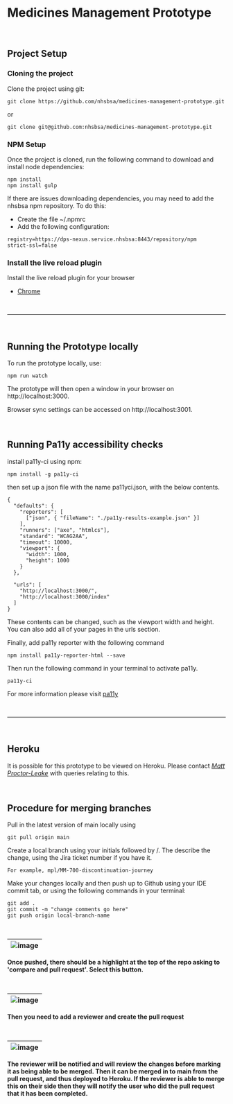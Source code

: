 # Medicines Management Prototype

&ensp;
## Project Setup
### Cloning the project
Clone the project using git:
```shell
git clone https://github.com/nhsbsa/medicines-management-prototype.git
```
or
```shell
git clone git@github.com:nhsbsa/medicines-management-prototype.git
```
### NPM Setup
Once the project is cloned, run the following command to download and install node dependencies:
```shell
npm install
npm install gulp
```
If there are issues downloading dependencies, you may need to add the nhsbsa npm repository.
To do this:
- Create the file ~/.npmrc
- Add the following configuration:
```shell
registry=https://dps-nexus.service.nhsbsa:8443/repository/npm
strict-ssl=false
```

### Install the live reload plugin
Install the live reload plugin for your browser
* [Chrome](https://chrome.google.com/webstore/detail/livereload/jnihajbhpnppcggbcgedagnkighmdlei/related)

&ensp;
***
&ensp;
## Running the Prototype locally
To run the prototype locally, use:


```shell
npm run watch
```

The prototype will then open a window in your browser on http://localhost:3000.

Browser sync settings can be accessed on http://localhost:3001.

&ensp;
## Running Pa11y accessibility checks

install pa11y-ci using npm:
```shell
npm install -g pa11y-ci
```
then set up a json file with the name pa11yci.json, with the below contents.

```shell
{
  "defaults": {
    "reporters": [
      ["json", { "fileName": "./pa11y-results-example.json" }]
    ],
    "runners": ["axe", "htmlcs"],
    "standard": "WCAG2AA",
    "timeout": 10000,
    "viewport": {
      "width": 1000,
      "height": 1000
    }
  },
  
  "urls": [
    "http://localhost:3000/",
    "http://localhost:3000/index"
  ]
}
```

These contents can be changed, such as the viewport width and height. You can also add all of your pages in the urls section.
&ensp;

Finally, add pa11y reporter with the following command

```shell
npm install pa11y-reporter-html --save
```

Then run the following command in your terminal to activate pa11y.

```shell
pa11y-ci
```
For more information please visit [pa11y](https://www.npmjs.com/package/pa11y-ci)

&ensp;
***
&ensp;
## Heroku

It is possible for this prototype to be viewed on Heroku. Please contact *[Matt Proctor-Leake](mailto:matthew.proctor-leake@nhs.net)* with queries relating to this.

&ensp;
## Procedure for merging branches
Pull in the latest version of main locally using 

```git pull origin main```

Create a local branch using your initials followed by /. The describe the change, using the Jira ticket number if you have it.

```For example, mpl/MM-700-discontinuation-journey```

Make your changes locally and then push up to Github using your IDE commit tab, or using the following commands in your terminal:

```
git add .
git commit -m "change comments go here"
git push origin local-branch-name
```
&ensp;

| ![image](https://user-images.githubusercontent.com/111366792/206462599-1694bc16-e187-4f2b-b970-9c68f31aa2ce.png) |
|-|
<strong>Once pushed, there should be a highlight at the top of the repo asking to 'compare and pull request'. Select this button.</strong>
<p>&nbsp;</p>

| ![image](https://user-images.githubusercontent.com/111366792/206463076-ce8b10d2-cdc1-4d77-b1a3-71f7b58158cf.png) |
|-|
<strong>Then you need to add a reviewer and create the pull request<strong>
<p>&nbsp;</p>

| ![image](https://user-images.githubusercontent.com/111366792/206469532-0151b98e-40c1-4d11-b7c2-6a4dee1d3f82.png) |
|-|
<strong>The reviewer will be notified and will review the changes before marking it as being able to be merged. Then it can be merged in to main from the pull request, and thus deployed to Heroku. If the reviewer is able to merge this on their side then they will notify the user who did the pull request that it has been completed. <strong>
<p>&nbsp;</p>


